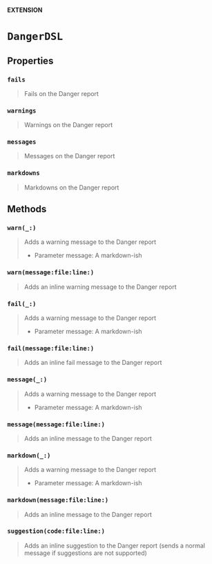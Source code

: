 **EXTENSION**

# `DangerDSL`

## Properties
### `fails`

> Fails on the Danger report

### `warnings`

> Warnings on the Danger report

### `messages`

> Messages on the Danger report

### `markdowns`

> Markdowns on the Danger report

## Methods
### `warn(_:)`

> Adds a warning message to the Danger report
>
> - Parameter message: A markdown-ish

### `warn(message:file:line:)`

> Adds an inline warning message to the Danger report

### `fail(_:)`

> Adds a warning message to the Danger report
>
> - Parameter message: A markdown-ish

### `fail(message:file:line:)`

> Adds an inline fail message to the Danger report

### `message(_:)`

> Adds a warning message to the Danger report
>
> - Parameter message: A markdown-ish

### `message(message:file:line:)`

> Adds an inline message to the Danger report

### `markdown(_:)`

> Adds a warning message to the Danger report
>
> - Parameter message: A markdown-ish

### `markdown(message:file:line:)`

> Adds an inline message to the Danger report

### `suggestion(code:file:line:)`

> Adds an inline suggestion to the Danger report (sends a normal message if suggestions are not supported)
